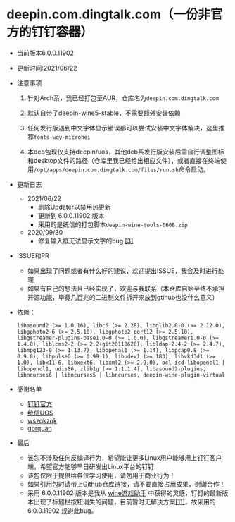 # deepin.com.dingtalk.com（一份非官方的钉钉容器）

* 当前版本6.0.0.11902

* 更新时间:2021/06/22

* 注意事项

    1. 针对Arch系，我已经打包至AUR，仓库名为```deepin.com.dingtalk.com```

    2. 默认自带了deepin-wine5-stable，不需要额外安装依赖

    5. 任何发行版遇到中文字体显示错误都可以尝试安装中文字体解决，这里推荐```fonts-wqy-microhei```

    6. 本deb包现仅支持deepin/uos，其他deb系发行版安装后需自行调整图标和desktop文件的路径（仓库里我已经给出相应文件），或者直接在终端使用`/opt/apps/deepin.com.dingtalk.com/files/run.sh`命令启动。
    
* 更新日志
    * 2021/06/22
        - 删除Updater以禁用热更新
        - 更新到 6.0.0.11902 版本
        - 采用的是统信的打包脚本`deepin-wine-tools-0608.zip`
    * 2020/09/30
        * 修复输入框无法显示文字的bug [[3]](https://github.com/zhullyb/deepin.com.dingtalk.com/issues/3)
    
* ISSUE和PR
    * 如果出现了问题或者有什么好的建议，欢迎提出ISSUE，我会及时进行处理
    * 如果有自己的想法且已经实现了，欢迎与我联系（本仓库自始至终不承担开源功能，毕竟几百兆的二进制文件拆开来放到gtihub也没什么意义）

* 依赖：

    ```
    libasound2 (>= 1.0.16), libc6 (>= 2.28), libglib2.0-0 (>= 2.12.0), libgphoto2-6 (>= 2.5.10), libgphoto2-port12 (>= 2.5.10), libgstreamer-plugins-base1.0-0 (>= 1.0.0), libgstreamer1.0-0 (>= 1.4.0), liblcms2-2 (>= 2.2+git20110628), libldap-2.4-2 (>= 2.4.7), libmpg123-0 (>= 1.13.7), libopenal1 (>= 1.14), libpcap0.8 (>= 0.9.8), libpulse0 (>= 0.99.1), libudev1 (>= 183), libvkd3d1 (>= 1.0), libx11-6, libxext6, libxml2 (>= 2.9.0), ocl-icd-libopencl1 | libopencl1, udis86, zlib1g (>= 1:1.1.4), libasound2-plugins, libncurses6 | libncurses5 | libncurses, deepin-wine-plugin-virtual
    ```

* 感谢名单
    * [钉钉官方](https://www.dingtalk.com/)
    * [统信UOS](https://www.chinauos.com/)
    * [wszqkzqk](https://github.com/wszqkzqk/deepin-wine-ubuntu)
    * [gorquan](https://github.com/gorquan)
    
* 最后
    * 该包不涉及任何反编译行为，希望能让更多Linux用户能够用上钉钉客户端，希望官方能够早日研发出Linux平台的钉钉
    * 该包仅限于提供给各位学习使用，请勿用于商业行为！
    * 如果引用包时请带上Github仓库链接，请不要直接占用成果，谢谢合作！
    * 采用 6.0.0.11902 版本是我从 [wine游戏助手](https://winegame.net/games/dingtalk/) 中获得的灵感，钉钉的最新版本出现了标题栏按钮消失的问题，目前暂时无解决方案[[11]](https://github.com/zhullyb/deepin.com.dingtalk.com/issues/11)，故采用的6.0.0.11902 规避此bug。
